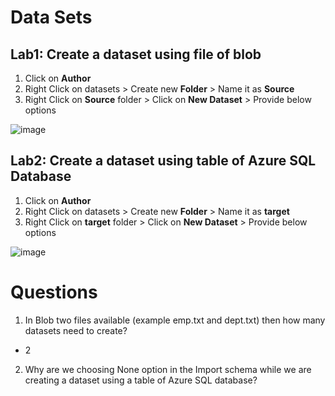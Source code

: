 # Data Sets
## Lab1: Create a dataset using file of blob
  1. Click on **Author**
  2. Right Click on datasets > Create new **Folder** > Name it as **Source**
  3. Right Click on **Source** folder > Click on **New Dataset** > Provide below options

![image](https://user-images.githubusercontent.com/20516321/209418572-7638b228-3ec1-4ffd-ae70-af22b80cad39.png)

## Lab2: Create a dataset using table  of Azure SQL Database
  1. Click on **Author**
  2. Right Click on datasets > Create new **Folder** > Name it as **target**
  3. Right Click on **target** folder > Click on **New Dataset** > Provide below options

![image](https://user-images.githubusercontent.com/20516321/209418743-bcf5f118-00b6-442b-bb0e-5cecbc75b36c.png)

# Questions
1. In Blob two files available (example emp.txt and dept.txt) then how many datasets need to create?
  - 2
2. Why are we choosing None option in the Import schema while we are creating a dataset using a table of Azure SQL database?
